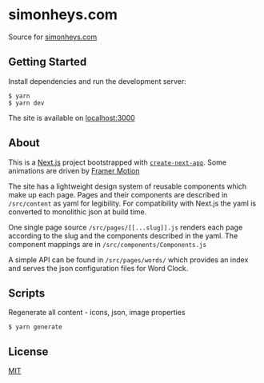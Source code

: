 # simonheys.com

Source for [simonheys.com](https://www.simonheys.com/)

## Getting Started

Install dependencies and run the development server:

```
$ yarn
$ yarn dev
```

The site is available on [localhost:3000](http://localhost:3000/)

## About

This is a [Next.js](https://nextjs.org/) project bootstrapped with [`create-next-app`](https://github.com/vercel/next.js/tree/canary/packages/create-next-app). Some animations are driven by [Framer Motion](https://github.com/framer/motion)

The site has a lightweight design system of reusable components which make up each page. Pages and their components are described in `/src/content` as yaml for legibility. For compatibility with Next.js the yaml is converted to monolithic json at build time.

One single page source `/src/pages/[[...slug]].js` renders each page according to the slug and the components described in the yaml. The component mappings are in `/src/components/Components.js`

A simple API can be found in `/src/pages/words/` which provides an index and serves the json configuration files for Word Clock.

## Scripts

Regenerate all content - icons, json, image properties

```
$ yarn generate
```

## License

[MIT](LICENSE)
